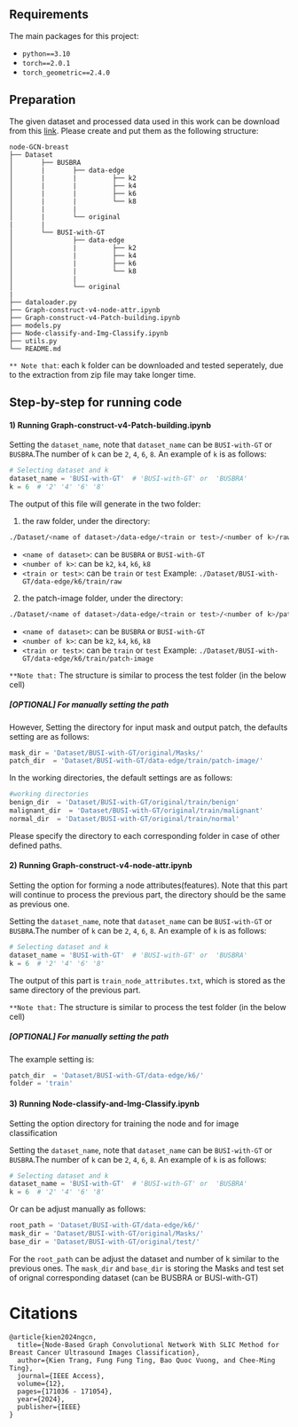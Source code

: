 ## Requirements
The main packages for this project:
* `python==3.10`
* `torch==2.0.1`
* `torch_geometric==2.4.0`

## Preparation

The given dataset and processed data used in this work can be download from this [link](https://drive.google.com/drive/folders/1EsCotSBWpPonaduHS5Rya10YO4EXv8dT?usp=sharing). Please create and put them as the following structure:

```
node-GCN-breast
├── Dataset
│       ├── BUSBRA
│       |       ├── data-edge
│       |       |         ├── k2
│       |       |         ├── k4
│       |       |         ├── k6
│       |       |         └── k8
│       |       | 
│       |       └── original
|       |
│       └── BUSI-with-GT
│               ├── data-edge
│               |         ├── k2
│               |         ├── k4
│               |         ├── k6
│               |         └── k8
│               | 
│               └── original
|                 
├── dataloader.py
├── Graph-construct-v4-node-attr.ipynb
├── Graph-construct-v4-Patch-building.ipynb
├── models.py
├── Node-classify-and-Img-Classify.ipynb
├── utils.py
└── README.md

```
`** Note that`: each k folder can be downloaded and tested seperately, due to the extraction from zip file may take longer time.

## Step-by-step for running code
#### 1) Running Graph-construct-v4-Patch-building.ipynb



Setting the `dataset_name`, note that `dataset_name` can be `BUSI-with-GT` or `BUSBRA`.The number of `k` can be `2`, `4`, `6`, `8`. An example of `k` is as follows:
```python
# Selecting dataset and k
dataset_name = 'BUSI-with-GT'  # 'BUSI-with-GT' or  'BUSBRA' 
k = 6  # '2' '4' '6' '8'
```

The output of this file will generate in the two folder:
1. the raw folder, under the directory: 
```bash
./Dataset/<name of dataset>/data-edge/<train or test>/<number of k>/raw
```
* `<name of dataset>`: can be `BUSBRA` or `BUSI-with-GT`
* `<number of k>`: can be `k2`, `k4`, `k6`, `k8`
* `<train or test>`: can be `train` or `test`
Example: `./Dataset/BUSI-with-GT/data-edge/k6/train/raw`

2. the patch-image folder, under the directory: 
```bash
./Dataset/<name of dataset>/data-edge/<train or test>/<number of k>/patch-image
```
* `<name of dataset>`: can be `BUSBRA` or `BUSI-with-GT`
* `<number of k>`: can be `k2`, `k4`, `k6`, `k8`
* `<train or test>`: can be `train` or `test`
Example: `./Dataset/BUSI-with-GT/data-edge/k6/train/patch-image`

`**Note that:` The structure is similar to process the test folder (in the below cell)

##### [OPTIONAL] For manually setting the path

However, Setting the directory for input mask and output patch, the defaults setting are as follows:
```python
mask_dir = 'Dataset/BUSI-with-GT/original/Masks/'
patch_dir  = 'Dataset/BUSI-with-GT/data-edge/train/patch-image/'
```

In the working directories, the default settings are as follows:

```python
#working directories
benign_dir  = 'Dataset/BUSI-with-GT/original/train/benign'
malignant_dir  = 'Dataset/BUSI-with-GT/original/train/malignant'
normal_dir  = 'Dataset/BUSI-with-GT/original/train/normal'
```
Please specify the directory to each corresponding folder in case of other defined paths.




#### 2) Running Graph-construct-v4-node-attr.ipynb

Setting the option for forming a node attributes(features). Note that this part will continue to process the previous part, the directory should be the same as previous one. 


Setting the `dataset_name`, note that `dataset_name` can be `BUSI-with-GT` or `BUSBRA`.The number of `k` can be `2`, `4`, `6`, `8`. An example of `k` is as follows:
```python
# Selecting dataset and k
dataset_name = 'BUSI-with-GT'  # 'BUSI-with-GT' or  'BUSBRA' 
k = 6  # '2' '4' '6' '8'
```



The output of this part is `train_node_attributes.txt`, which is stored as the same directory of the previous part.

`**Note that:` The structure is similar to process the test folder (in the below cell)

##### [OPTIONAL] For manually setting the path
The example setting is:
```python
patch_dir  = 'Dataset/BUSI-with-GT/data-edge/k6/'
folder = 'train'
```

#### 3) Running Node-classify-and-Img-Classify.ipynb

Setting the option directory for training the node and for image classification

Setting the `dataset_name`, note that `dataset_name` can be `BUSI-with-GT` or `BUSBRA`.The number of `k` can be `2`, `4`, `6`, `8`. An example of `k` is as follows:
```python
# Selecting dataset and k
dataset_name = 'BUSI-with-GT'  # 'BUSI-with-GT' or  'BUSBRA' 
k = 6  # '2' '4' '6' '8'
```

Or can be adjust manually as follows:

```python
root_path = 'Dataset/BUSI-with-GT/data-edge/k6/'
mask_dir = 'Dataset/BUSI-with-GT/original/Masks/'
base_dir = 'Dataset/BUSI-with-GT/original/test/'
```

For the `root_path` can be adjust the dataset and number of k similar to the previous ones. The `mask_dir` and `base_dir` is storing the Masks and test set of orignal corresponding dataset (can be BUSBRA or BUSI-with-GT)


# Citations

```
@article{kien2024ngcn,
  title={Node-Based Graph Convolutional Network With SLIC Method for Breast Cancer Ultrasound Images Classification},
  author={Kien Trang, Fung Fung Ting, Bao Quoc Vuong, and Chee-Ming Ting},
  journal={IEEE Access},
  volume={12},
  pages={171036 - 171054},
  year={2024},
  publisher={IEEE}
}
```
